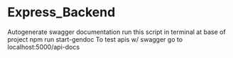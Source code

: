 # Express_Backend
Autogenerate swagger documentation run this script in terminal at base of project npm run start-gendoc
To test apis w/ swagger go to localhost:5000/api-docs

